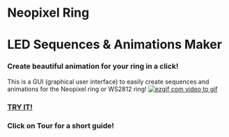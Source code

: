 # Neopixel Ring
# LED Sequences & Animations Maker
### Create beautiful animation for your ring in a click!
This is a GUI (graphical user interface) to easily create sequences and animations for the Neopixel ring or WS2812 ring!
<a href='http://postimg.org/image/rr9x91v4p/' target='_blank'><img src='http://s28.postimg.org/rr9x91v4p/ezgif_com_video_to_gif.jpg' border='0' alt="ezgif com video to gif" /></a>
### [TRY IT!](https://rawgit.com/makebit/Neopixel-Ring-LED-Sequences-and-Animations-Maker/master/index.html)
### Click on **Tour** for a short guide!